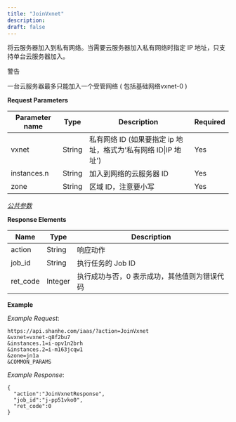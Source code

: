 ```yaml
---
title: "JoinVxnet"
description: 
draft: false
---
```




将云服务器加入到私有网络。当需要云服务器加入私有网络时指定 IP 地址，只支持单台云服务器加入。

警告

一台云服务器最多只能加入一个受管网络 ( 包括基础网络vxnet-0 )

**Request Parameters**

| Parameter name | Type | Description | Required |
| --- | --- | --- | --- |
| vxnet | String | 私有网络 ID (如果要指定 ip 地址，格式为'私有网络 ID\|IP 地址') | Yes |
| instances.n | String | 加入到网络的云服务器 ID | Yes |
| zone | String | 区域 ID，注意要小写 | Yes |

[_公共参数_](../../../parameters/)

**Response Elements**

| Name | Type | Description |
| --- | --- | --- |
| action | String | 响应动作 |
| job_id | String | 执行任务的 Job ID |
| ret_code | Integer | 执行成功与否，0 表示成功，其他值则为错误代码 |

**Example**

_Example Request_:

```
https://api.shanhe.com/iaas/?action=JoinVxnet
&vxnet=vxnet-q8f2bu7
&instances.1=i-opv1n2brh
&instances.2=i-m163jcqw1
&zone=jn1a
&COMMON_PARAMS
```

_Example Response_:

```
{
  "action":"JoinVxnetResponse",
  "job_id":"j-pp51vko0",
  "ret_code":0
}
```
